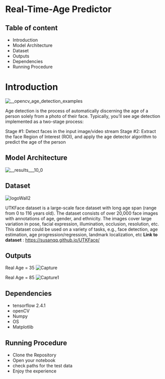 # Real-Time-Age Predictor
## Table of content

- Introduction
- Model Architecture
- Dataset
- Outputs
- Dependencies
- Running Procedure
# Introduction

![__opencv_age_detection_examples](https://user-images.githubusercontent.com/55057549/112669943-fa2e1880-8e68-11eb-996b-d5c7efddc6d8.jpg)

Age detection is the process of automatically discerning the age of a person solely from a photo of their face.
Typically, you’ll see age detection implemented as a two-stage process:

Stage #1: Detect faces in the input image/video stream
Stage #2: Extract the face Region of Interest (ROI), and apply the age detector algorithm to predict the age of the person

## Model Architecture

![__results___10_0](https://user-images.githubusercontent.com/55057549/112670801-0e264a00-8e6a-11eb-85a2-522bbedd8c65.png)

## Dataset
![logoWall2](https://user-images.githubusercontent.com/55057549/112679952-7169a980-8e75-11eb-8e64-e83997864119.jpg)

UTKFace dataset is a large-scale face dataset with long age span (range from 0 to 116 years old). The dataset consists of over 20,000 face images with annotations of age, gender, and ethnicity. The images cover large variation in pose, facial expression, illumination, occlusion, resolution, etc. This dataset could be used on a variety of tasks, e.g., face detection, age estimation, age progression/regression, landmark localization, etc
__Link to dataset__ : https://susanqq.github.io/UTKFace/



## Outputs
Real Age = 35
![Capture](https://user-images.githubusercontent.com/55057549/112677174-0ff40b80-8e72-11eb-96a6-e846adfb80be.PNG)

Real Age = 85 
![Capture1](https://user-images.githubusercontent.com/55057549/112677632-aaece580-8e72-11eb-9e4b-5f18d2a29aeb.PNG)
## Dependencies
- tensorflow 2.4.1
- openCV
- Numpy
- OS
- Matplotlib


## Running Procedure
- Clone the Repository 
- Open your notebook
- check paths for the test data
- Enjoy the experience 



